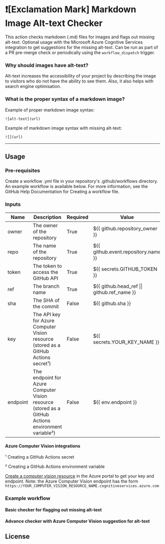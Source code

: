 # ❗[Exclamation Mark] Markdown Image Alt-text Checker
This action checks markdown (.md) files for images and flags out missing alt-text. Optional usage with the Microsoft Azure Cognitive Services integration to get suggestions for the missing alt-text. Can be run as part of a PR pre-merge check or periodically using the `workflow_dispatch` trigger.

### Why should images have alt-text?
Alt-text increases the accessibility of your project by describing the image to visitors who do not have the ability to see them. Also, it also helps with search engine optimisation.

### What is the proper syntax of a markdown image?
Example of proper markdown image syntax: 
```
![alt-text](url)
```
Example of markdown image syntax with missing alt-text:
```
![](url)
```

---

## Usage
### Pre-requisites
Create a workflow .yml file in your repository's .github/workflows directory. An example workflow is available below. For more information, see the GitHub Help Documentation for Creating a workflow file.

### Inputs
| Name     | Description                                                                                       | Required | Value                                       |
|----------|---------------------------------------------------------------------------------------------------|----------|---------------------------------------------|
| owner    | The owner of the repository                                                                        | True     | ${{ github.repository_owner }}              |
| repo     | The name of the repository                                                                         | True     | ${{ github.event.repository.name }}         |
| token    | The token to access the GitHub API                                                                 | True     | ${{ secrets.GITHUB_TOKEN }}                 |
| ref      | The branch name                                                                                    | True     | ${{ github.head_ref \|\| github.ref_name }} |
| sha      | The SHA of the commit                                                                              | False    | ${{ github.sha }}                           |
| key      | The API key for Azure Computer Vision resource (stored as a GitHub Actions secret¹)                | False    | ${{ secrets.YOUR_KEY_NAME }}                |
| endpoint | The endpoint for Azure Computer Vision resource (stored as a GitHub Actions environment variable²) | False    | ${{ env.endpoint }}                         |


#### Azure Computer Vision integrations
¹ Creating a GitHub Actions  secret

² Creating a GitHub Actions environment variable

[Create a computer vision resource](https://portal.azure.com/#create/Microsoft.CognitiveServicesComputerVision) in the Azure portal to get your key and endpoint. 
Note: the Azure Computer Vision endpoint has the form `https://YOUR_COMPUTER_VISION_RESOURCE_NAME.cognitiveservices.azure.com`



### Example workflow

#### Basic checker for flagging out missing alt-text

#### Advance checker with Azure Computer Vision suggestion for alt-text



## License